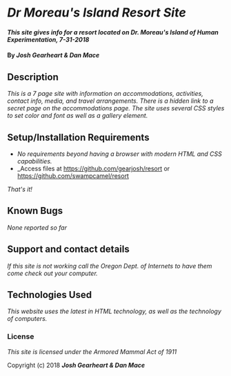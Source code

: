 # _Dr Moreau's Island Resort Site_

#### _This site gives info for a resort located on Dr. Moreau's Island of Human Experimentation, 7-31-2018_

#### By _**Josh Gearheart & Dan Mace**_

## Description

_This is a 7 page site with information on accommodations, activities, contact info, media, and travel arrangements.  There is a hidden link to a secret page on the accommodations page.  The site uses several CSS styles to set color and font as well as a gallery element._

## Setup/Installation Requirements

* _No requirements beyond having a browser with modern HTML and CSS capabilities._
* _Access files at https://github.com/gearjosh/resort or https://github.com/swampcamel/resort

_That's it!_

## Known Bugs

_None reported so far_

## Support and contact details

_If this site is not working call the Oregon Dept. of Internets to have them come check out your computer._

## Technologies Used

_This website uses the latest in HTML technology, as well as the technology of computers._

### License

*This site is licensed under the Armored Mammal Act of 1911*

Copyright (c) 2018 **_Josh Gearheart & Dan Mace_**
